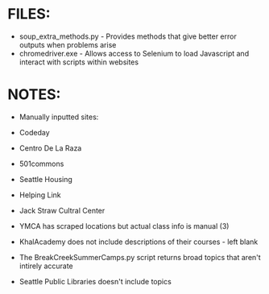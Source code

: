 # FILES:
 - soup_extra_methods.py - Provides methods that give better error outputs when problems arise
 - chromedriver.exe - Allows access to Selenium to load Javascript and interact with scripts within websites

# NOTES:
 - Manually inputted sites: 
  - Codeday
  - Centro De La Raza
  - 501commons
  - Seattle Housing
  - Helping Link
  - Jack Straw Cultral Center
  
 - YMCA has scraped locations but actual class info is manual (3)
 - KhalAcademy does not include descriptions of their courses - left blank
 - The BreakCreekSummerCamps.py script returns broad topics that aren't intirely accurate
 - Seattle Public Libraries doesn't include topics 
